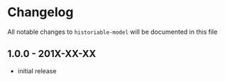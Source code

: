 # Changelog

All notable changes to `historiable-model` will be documented in this file

## 1.0.0 - 201X-XX-XX

- initial release
